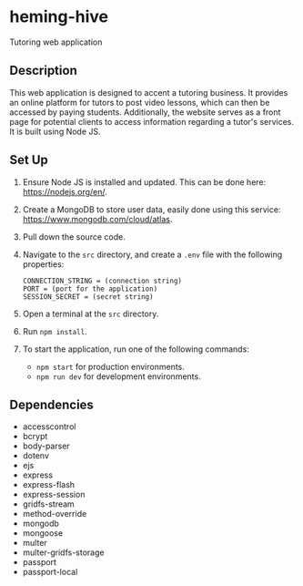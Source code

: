 # heming-hive

Tutoring web application

## Description

This web application is designed to accent a tutoring business. It provides an online platform for tutors to post video lessons, which can then be accessed by paying students. Additionally, the website serves as a front page for potential clients to access information regarding a tutor's services. It is built using Node JS.

## Set Up

1. Ensure Node JS is installed and updated. This can be done here: <https://nodejs.org/en/>.
2. Create a MongoDB to store user data, easily done using this service: <https://www.mongodb.com/cloud/atlas>.
3. Pull down the source code.
4. Navigate to the `src` directory, and create a `.env` file with the following properties:

	```.env
	CONNECTION_STRING = (connection string)
	PORT = (port for the application)
	SESSION_SECRET = (secret string)
    ```

5. Open a terminal at the `src` directory.
6. Run `npm install`.
7. To start the application, run one of the following commands:
	- `npm start` for production environments.
	- `npm run dev` for development environments.

## Dependencies

- accesscontrol
- bcrypt
- body-parser
- dotenv
- ejs
- express
- express-flash
- express-session
- gridfs-stream
- method-override
- mongodb
- mongoose
- multer
- multer-gridfs-storage
- passport
- passport-local
